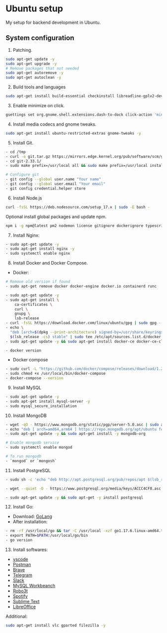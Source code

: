 # Ubuntu setup

My setup for backend development in Ubuntu.

## System configuration

1. Patching.

```bash
sudo apt-get update -y
sudo apt-get upgrade -y
# Remove packages that not needed
sudo apt-get autoremove -y
sudo apt-get autoclean -y
```

2. Build tools and languages

```bash
sudo apt-get install build-essential checkinstall libreadline-gplv2-dev libncursesw5-dev libssl-dev libsqlite3-dev tk-dev libgdbm-dev libc6-dev libbz2-dev libssl-dev libcurl4-gnutls-dev libexpat1-dev curl gettext cmake gcc -y
```

3. Enable minimize on click.

```bash
gsettings set org.gnome.shell.extensions.dash-to-dock click-action 'minimize'
```

4. Install media codecs and gnome tweaks.

```bash
sudo apt-get install ubuntu-restricted-extras gnome-tweaks -y
```

5. Install Git.

```bash
- cd /tmp
- curl -o git.tar.gz https://mirrors.edge.kernel.org/pub/software/scm/git/git-2.34.1.tar.xz
- cd git-2.33.1/
- sudo make prefix=/usr/local all && sudo make prefix=/usr/local install

# Configure git
- git config --global user.name "Your name"
- git config --global user.email "Your email"
- git config credential.helper store
```

6. Install Node.js

```bash
curl -fsSL https://deb.nodesource.com/setup_17.x | sudo -E bash -
```

Optional install global packages and update npm.

```bash
npm i -g npm@latest pm2 nodemon license gitignore dockerignore typescript commitizen
```

7. Install Nginx:

```bash
- sudo apt-get update -y
- sudo apt-get install nginx -y
- sudo systemctl enable nginx
```

8. Install Docker and Docker Compose.

- Docker:

```bash
# Remove old version if found
- sudo apt-get remove docker docker-engine docker.io containerd runc

- sudo apt-get update -y
- sudo apt-get install \
    ca-certificates \
    curl \
    gnupg \
    lsb-release
- curl -fsSL https://download.docker.com/linux/ubuntu/gpg | sudo gpg --dearmor -o /usr/share/keyrings/docker-archive-keyring.gpg
- echo \
  "deb [arch=$(dpkg --print-architecture) signed-by=/usr/share/keyrings/docker-archive-keyring.gpg] https://download.docker.com/linux/ubuntu \
  $(lsb_release -cs) stable" | sudo tee /etc/apt/sources.list.d/docker.list > /dev/null
- sudo apt-get update -y && sudo apt-get install docker-ce docker-ce-cli containerd.io

- docker version
```

- Docker compose

```bash
- sudo curl -L "https://github.com/docker/compose/releases/download/1.29.2/docker-compose-$(uname -s)-$(uname -m)" -o /usr/local/bin/docker-compose
- sudo chmod +x /usr/local/bin/docker-compose
- docker-compose --version
```

9. Install MySQL
```bash
- sudo apt-get update -y
- sudo apt-get install mysql-server -y
- sudo mysql_secure_installation
```

10. Install MongoDB

```bash
- wget -qO - https://www.mongodb.org/static/pgp/server-5.0.asc | sudo apt-key add -
- echo "deb [ arch=amd64,arm64 ] https://repo.mongodb.org/apt/ubuntu focal/mongodb-org/5.0 multiverse" | sudo tee /etc/apt/sources.list.d/mongodb-org-5.0.list
- sudo apt-get update -y && sudo apt-get install -y mongodb-org

# Enable mongodb service
- sudo systemctl enable mongod

# To run mongodb
- `mongod` or `mongosh`

```

11. Install PostgreSQL

```bash
- sudo sh -c 'echo "deb http://apt.postgresql.org/pub/repos/apt $(lsb_release -cs)-pgdg main" > /etc/apt/sources.list.d/pgdg.list'

- wget --quiet -O - https://www.postgresql.org/media/keys/ACCC4CF8.asc | sudo apt-key add -

- sudo apt-get update -y && sudo apt-get -y install postgresql

```

12. Install Go:
- Download: [GoLang](https://go.dev/dl/go1.17.6.linux-amd64.tar.gz)
- After installation:
```bash
- rm -rf /usr/local/go && tar -C /usr/local -xzf go1.17.6.linux-amd64.tar.gz
- export PATH=$PATH:/usr/local/go/bin
- go version
```

13. Install softwares:

- [vscode](https://snapcraft.io/code)
- [Postman](https://snapcraft.io/postman)
- [Brave](https://snapcraft.io/brave)
- [Telegram](https://snapcraft.io/telegram-desktop)
- [Slack](https://snapcraft.io/slack)
- [MySQL Workbeanch](https://dev.mysql.com/downloads/workbench/)
- [Robo3t](https://snapcraft.io/robo3t-snap)
- [Spotify](https://snapcraft.io/spotify)
- [Sublime Text](https://snapcraft.io/sublime-text)
- [LibreOffice](https://snapcraft.io/libreoffice)

Additional:

```bash
sudo apt-get install vlc gparted filezilla -y
```
